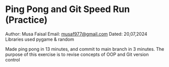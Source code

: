 # Ping Pong and Git Speed Run (Practice)
Author: Musa Faisal
Email: musaf977@gmail.com
Dated: 20,07,2024
<br>
Libraries used pygame & random
<br>
<p>Made ping pong in 13 minutes, and commit to main branch in 3 minutes. The purpose of this exercise is to revise concepts of OOP and Git version control </p>